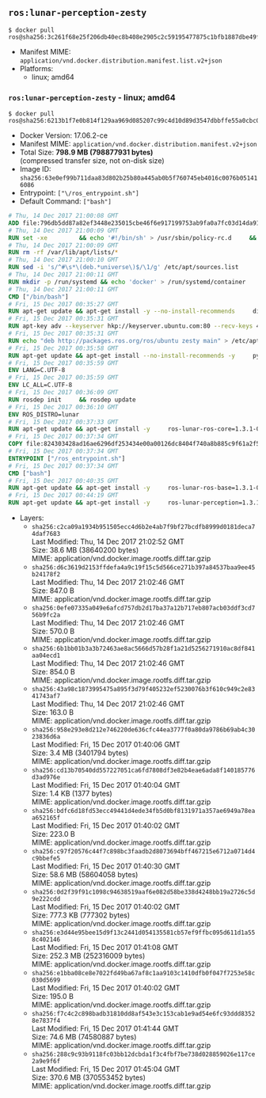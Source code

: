 ## `ros:lunar-perception-zesty`

```console
$ docker pull ros@sha256:3c261f68e25f206db40ec8b408e2905c2c59195477875c1bfb1887dbe49fbc0a
```

-	Manifest MIME: `application/vnd.docker.distribution.manifest.list.v2+json`
-	Platforms:
	-	linux; amd64

### `ros:lunar-perception-zesty` - linux; amd64

```console
$ docker pull ros@sha256:6213b1f7e0b814f129aa969d085207c99c4d10d89d3547dbbffe55a0cbc06526
```

-	Docker Version: 17.06.2-ce
-	Manifest MIME: `application/vnd.docker.distribution.manifest.v2+json`
-	Total Size: **798.9 MB (798877931 bytes)**  
	(compressed transfer size, not on-disk size)
-	Image ID: `sha256:63e0ef99b711daa83d802b25b80a445ab0b5f760745eb4016c0076b051416086`
-	Entrypoint: `["\/ros_entrypoint.sh"]`
-	Default Command: `["bash"]`

```dockerfile
# Thu, 14 Dec 2017 21:00:08 GMT
ADD file:796db5dd87a82ef3448e235015cbe46f6e917199753ab9fa0a7fc03d14da91b0 in / 
# Thu, 14 Dec 2017 21:00:09 GMT
RUN set -xe 		&& echo '#!/bin/sh' > /usr/sbin/policy-rc.d 	&& echo 'exit 101' >> /usr/sbin/policy-rc.d 	&& chmod +x /usr/sbin/policy-rc.d 		&& dpkg-divert --local --rename --add /sbin/initctl 	&& cp -a /usr/sbin/policy-rc.d /sbin/initctl 	&& sed -i 's/^exit.*/exit 0/' /sbin/initctl 		&& echo 'force-unsafe-io' > /etc/dpkg/dpkg.cfg.d/docker-apt-speedup 		&& echo 'DPkg::Post-Invoke { "rm -f /var/cache/apt/archives/*.deb /var/cache/apt/archives/partial/*.deb /var/cache/apt/*.bin || true"; };' > /etc/apt/apt.conf.d/docker-clean 	&& echo 'APT::Update::Post-Invoke { "rm -f /var/cache/apt/archives/*.deb /var/cache/apt/archives/partial/*.deb /var/cache/apt/*.bin || true"; };' >> /etc/apt/apt.conf.d/docker-clean 	&& echo 'Dir::Cache::pkgcache ""; Dir::Cache::srcpkgcache "";' >> /etc/apt/apt.conf.d/docker-clean 		&& echo 'Acquire::Languages "none";' > /etc/apt/apt.conf.d/docker-no-languages 		&& echo 'Acquire::GzipIndexes "true"; Acquire::CompressionTypes::Order:: "gz";' > /etc/apt/apt.conf.d/docker-gzip-indexes 		&& echo 'Apt::AutoRemove::SuggestsImportant "false";' > /etc/apt/apt.conf.d/docker-autoremove-suggests
# Thu, 14 Dec 2017 21:00:09 GMT
RUN rm -rf /var/lib/apt/lists/*
# Thu, 14 Dec 2017 21:00:10 GMT
RUN sed -i 's/^#\s*\(deb.*universe\)$/\1/g' /etc/apt/sources.list
# Thu, 14 Dec 2017 21:00:11 GMT
RUN mkdir -p /run/systemd && echo 'docker' > /run/systemd/container
# Thu, 14 Dec 2017 21:00:11 GMT
CMD ["/bin/bash"]
# Fri, 15 Dec 2017 00:35:27 GMT
RUN apt-get update && apt-get install -y --no-install-recommends     dirmngr     gnupg2     && rm -rf /var/lib/apt/lists/*
# Fri, 15 Dec 2017 00:35:31 GMT
RUN apt-key adv --keyserver hkp://keyserver.ubuntu.com:80 --recv-keys 421C365BD9FF1F717815A3895523BAEEB01FA116
# Fri, 15 Dec 2017 00:35:31 GMT
RUN echo "deb http://packages.ros.org/ros/ubuntu zesty main" > /etc/apt/sources.list.d/ros-latest.list
# Fri, 15 Dec 2017 00:35:58 GMT
RUN apt-get update && apt-get install --no-install-recommends -y     python-rosdep     python-rosinstall     python-vcstools     && rm -rf /var/lib/apt/lists/*
# Fri, 15 Dec 2017 00:35:59 GMT
ENV LANG=C.UTF-8
# Fri, 15 Dec 2017 00:35:59 GMT
ENV LC_ALL=C.UTF-8
# Fri, 15 Dec 2017 00:36:09 GMT
RUN rosdep init     && rosdep update
# Fri, 15 Dec 2017 00:36:10 GMT
ENV ROS_DISTRO=lunar
# Fri, 15 Dec 2017 00:37:33 GMT
RUN apt-get update && apt-get install -y     ros-lunar-ros-core=1.3.1-0*     && rm -rf /var/lib/apt/lists/*
# Fri, 15 Dec 2017 00:37:34 GMT
COPY file:824303428ad16ae6296df253434e00a00126dc8404f740a8b885c9f61a2f5fcb in / 
# Fri, 15 Dec 2017 00:37:34 GMT
ENTRYPOINT ["/ros_entrypoint.sh"]
# Fri, 15 Dec 2017 00:37:34 GMT
CMD ["bash"]
# Fri, 15 Dec 2017 00:40:35 GMT
RUN apt-get update && apt-get install -y     ros-lunar-ros-base=1.3.1-0*     && rm -rf /var/lib/apt/lists/*
# Fri, 15 Dec 2017 00:44:19 GMT
RUN apt-get update && apt-get install -y     ros-lunar-perception=1.3.1-0*     && rm -rf /var/lib/apt/lists/*
```

-	Layers:
	-	`sha256:c2ca09a1934b951505ecc4d6b2e4ab7f9bf27bcdfb8999d0181deca74daf7683`  
		Last Modified: Thu, 14 Dec 2017 21:02:52 GMT  
		Size: 38.6 MB (38640200 bytes)  
		MIME: application/vnd.docker.image.rootfs.diff.tar.gzip
	-	`sha256:d6c3619d2153ffdefa4a9c19f15c5d566ce271b397a84537baa9ee45b24178f2`  
		Last Modified: Thu, 14 Dec 2017 21:02:46 GMT  
		Size: 847.0 B  
		MIME: application/vnd.docker.image.rootfs.diff.tar.gzip
	-	`sha256:0efe07335a049e6afcd757db2d17ba37a12b717eb807acb03ddf3cd756b9fc2a`  
		Last Modified: Thu, 14 Dec 2017 21:02:46 GMT  
		Size: 570.0 B  
		MIME: application/vnd.docker.image.rootfs.diff.tar.gzip
	-	`sha256:6b1bb01b3a3b72463ae8ac5666d57b28f1a21d5256271910ac8df841aa04ecd1`  
		Last Modified: Thu, 14 Dec 2017 21:02:46 GMT  
		Size: 854.0 B  
		MIME: application/vnd.docker.image.rootfs.diff.tar.gzip
	-	`sha256:43a98c1873995475a895f3d79f405232ef5230076b3f610c949c2e8341743af7`  
		Last Modified: Thu, 14 Dec 2017 21:02:46 GMT  
		Size: 163.0 B  
		MIME: application/vnd.docker.image.rootfs.diff.tar.gzip
	-	`sha256:958e293e8d212e746220de636cfc44ea3777f0a80da9786b69ab4c3023836d6a`  
		Last Modified: Fri, 15 Dec 2017 01:40:06 GMT  
		Size: 3.4 MB (3401794 bytes)  
		MIME: application/vnd.docker.image.rootfs.diff.tar.gzip
	-	`sha256:cd13b70540dd557227051ca6fd7808df3e82b4eae6ada8f140185776d3ad976e`  
		Last Modified: Fri, 15 Dec 2017 01:40:04 GMT  
		Size: 1.4 KB (1377 bytes)  
		MIME: application/vnd.docker.image.rootfs.diff.tar.gzip
	-	`sha256:bdfc6d18fd53ecc49441d4ede34fb5d0bf8131971a357ae6949a78eaa652165f`  
		Last Modified: Fri, 15 Dec 2017 01:40:02 GMT  
		Size: 223.0 B  
		MIME: application/vnd.docker.image.rootfs.diff.tar.gzip
	-	`sha256:c97f20576c44f7c898bc3faadb2d8073694bff467215e6712a0714d4c9bbefe5`  
		Last Modified: Fri, 15 Dec 2017 01:40:30 GMT  
		Size: 58.6 MB (58604058 bytes)  
		MIME: application/vnd.docker.image.rootfs.diff.tar.gzip
	-	`sha256:0d2f39f91c1098c94638519aaf6e082d58be338d4248bb19a2726c5d9e222cdd`  
		Last Modified: Fri, 15 Dec 2017 01:40:02 GMT  
		Size: 777.3 KB (777302 bytes)  
		MIME: application/vnd.docker.image.rootfs.diff.tar.gzip
	-	`sha256:e3d44e95bee15d9f13c2441d054135581cb57ef9ffbc095d611d1a558c402146`  
		Last Modified: Fri, 15 Dec 2017 01:41:08 GMT  
		Size: 252.3 MB (252316009 bytes)  
		MIME: application/vnd.docker.image.rootfs.diff.tar.gzip
	-	`sha256:e1bba08ce8e7022fd49ba67af8c1aa9103c1410dfb0f047f7253e58c030d5699`  
		Last Modified: Fri, 15 Dec 2017 01:40:02 GMT  
		Size: 195.0 B  
		MIME: application/vnd.docker.image.rootfs.diff.tar.gzip
	-	`sha256:f7c4c2c898badb31810dd8af543e3c153cab1e9ad54e6fc93ddd83528e7837f4`  
		Last Modified: Fri, 15 Dec 2017 01:41:44 GMT  
		Size: 74.6 MB (74580887 bytes)  
		MIME: application/vnd.docker.image.rootfs.diff.tar.gzip
	-	`sha256:288c9c93b9118fc03bb12dcbda1f3c4fbf7be738d028859026e117ce2a9e9f6f`  
		Last Modified: Fri, 15 Dec 2017 01:45:04 GMT  
		Size: 370.6 MB (370553452 bytes)  
		MIME: application/vnd.docker.image.rootfs.diff.tar.gzip
